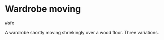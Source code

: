 # Wardrobe moving

#sfx 

A wardrobe shortly moving shriekingly over a wood floor. Three variations.